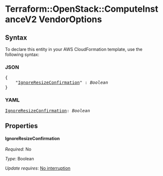 # Terraform::OpenStack::ComputeInstanceV2 VendorOptions

## Syntax

To declare this entity in your AWS CloudFormation template, use the following syntax:

### JSON

<pre>
{
    "<a href="#ignoreresizeconfirmation" title="IgnoreResizeConfirmation">IgnoreResizeConfirmation</a>" : <i>Boolean</i>
}
</pre>

### YAML

<pre>
<a href="#ignoreresizeconfirmation" title="IgnoreResizeConfirmation">IgnoreResizeConfirmation</a>: <i>Boolean</i>
</pre>

## Properties

#### IgnoreResizeConfirmation

_Required_: No

_Type_: Boolean

_Update requires_: [No interruption](https://docs.aws.amazon.com/AWSCloudFormation/latest/UserGuide/using-cfn-updating-stacks-update-behaviors.html#update-no-interrupt)

